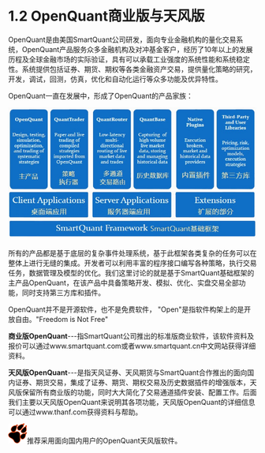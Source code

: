 # 1.2 OpenQuant商业版与天风版

OpenQuant是由美国SmartQuant公司研发，面向专业金融机构的量化交易系统，OpenQuant产品服务众多金融机构及对冲基金客户，经历了10年以上的发展历程及全球金融市场的实际验证，具有可以承载工业强度的系统性能和系统稳定性。系统提供包括证券、期货、期权等各类金融资产交易，提供量化策略的研究，开发，调试，回测，仿真，优化和自动化运行等众多功能及优异特性。

OpenQuant一直在发展中，形成了OpenQuant的产品家族：

![](/.gitbook/assets/openquantframework.jpg)

所有的产品都是基于底层的复杂事件处理系统，基于此框架各类复杂的任务可以在整体上进行无缝的集成。开发者可以利用丰富的程序接口编写各种策略，执行交易任务，数据管理及模型的优化。我们这里讨论的就是基于SmartQuant基础框架的主产品OpenQuant，在该产品中具备策略开发、模拟、优化、实盘交易全部功能，同时支持第三方库和插件。

OpenQuant并不是开源软件，也不是免费软件， "Open"是指软件构架上的是开放自由。"Freedom is Not Free"

**商业版OpenQuant**---指SmartQuant公司推出的标准版商业软件，该软件资料及报价可以通过www.smartquant.com或者www.smartquant.cn中文网站获得详细资料。

**天风版OpenQuant**---是指天风证券、天风期货与SmartQuant合作推出的面向国内证券、期货交易，集成了证券、期货、期权交易及历史数据插件的增强版本，天风版保留所有商业版的功能，同时大大简化了交易通道插件安装、配置工作。后面我们主要以天风版OpenQuant来说明其各项功能，天风版OpenQuant的详细信息可以通过www.thanf.com获得资料与帮助。

![](/.gitbook/assets/icon_paw.png)推荐采用面向国内用户的OpenQuant天风版软件。

